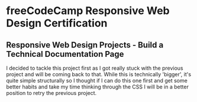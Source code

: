 # freeCodeCamp Responsive Web Design Certification

## Responsive Web Design Projects - Build a Technical Documentation Page

I decided to tackle this project first as I got really stuck with the previous project and will be coming back to that. While this is technically 'bigger', it's quite simple structurally so I thought if I can do this one first and get some better habits and take my time thinking through the CSS I will be in a better position to retry the previous project. 